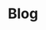 ---
layout: blog
title: Blog
description: >
  EUC Specialist - Board Member - Consultant
last_modified_at: 2024-02-14
no_link_title: false 
no_excerpt: false 
hide_image: false
cover: true
---